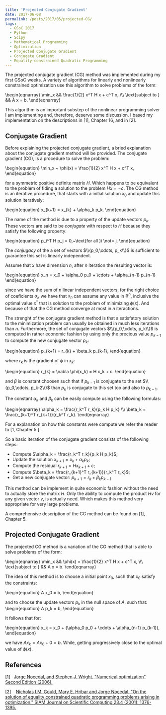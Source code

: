 ```yaml
---
title: 'Projected Conjugate Gradient'
date: 2017-06-08
permalink: /posts/2017/05/projected-CG/
tags:
  - GSoC 2017
  - Python
  - Scipy
  - Mathematical Programming
  - Optimization
  - Projected Conjugate Gradient
  - Conjugate Gradient
  - Equality-constrained Quadratic Programming
---
```


The projected conjugate gradient (CG) method was implemented during my first
GSoC weeks. A variety of algorithms for linearly and nonlinearly constrained
optimization use this algorithm to solve problems of the form:

\begin{eqnarray}
  \min_x && \frac{1}{2} x^T H x + c^T x, \\\\\\
   \text{subject to } && A x = b.
\end{eqnarray}

This algorithm is an important substep of the nonlinear programming solver
I am implementing and, therefore, deserve some discussion. I based
my implementation on the descriptions in \[1\], Chapter 16,
and in \[2\].

Conjugate Gradient
------------------

Before explaining the projected conjugate gradient, a bried explanation about
the conjugate gradient method will be provided. The conjugate gradient (CG), is a
procedure to solve the problem:

\begin{equation}
  \min_x ~ \phi(x) = \frac{1}{2} x^T H x + c^T x,
\end{equation}

for a symmetric positive definite matrix $H$. Which happens to be equivalent to the problem
of fiding a solution to the problem $H x = -c$. The CG method is an iterative procedure,
that starts with a initial solution $x_0$ and update this solution iteratively:

\begin{equation}
  x_{k+1} = x_{k} + \alpha_k p_k.
\end{equation}

The name of the method is due to a property of the update vectors $p_k$. These vectors
are said to be *conjugate* with respect to $H$ because they satisfy the following
property:

\begin{equation}
  p_i^T H p_j = 0,~\text{for all }i \not= j.
\end{equation}

The *conjugacy* of the a set of vectors $\\{p_0,\cdots, p_k\\}$ is sufficient
to guarantee this set is linearly independent.

Assume that $x$ have dimension $n$, after $n$ iteration the resulting vector is:

\begin{equation}
  x_n = x_0 + \alpha_0 p_0 + \cdots + \alpha_{n-1} p_{n-1} 
\end{equation}

since we have the sum of $n$ linear independent vectors, for the
right choice of coeficients $\alpha_k$ we have that $x_n$ can assume
any value in $\mathbb{R}^n$, inclusive the optimal value $x^*$ that
is solution to the problem of minimizing $\phi(x)$. And because
of that the CG method converge at most in $n$ iteractions.

The strenght of the conjugate gradient method is that
a satisfatory solution to the minimization problem
can usually be obtained in much less iterations than $n$.
Furthermore, the set of conjugate vectors $\\{p_0,\cdots, p_k\\}$
is computed in rather economic fashion by using only the precious
value $p_{k-1}$ to compute the new conjugate vector $p_k$:

\begin{equation}
  p_{k+1} = r_{k} + \beta_k p_{k-1},
\end{equation}

where $r_k$ is the gradient of $\phi$ in $x_k$:

\begin{equation}
  r_{k} = \nabla \phi(x_k) = H x_k + c.
\end{equation}

and $\beta$ is constant choosen such that if $p_{k-1}$
is conjugate to the set $\\{p_0,\cdots, p_k-2\\}$
than  $p_{k}$ is conjugate to this set too and also to $p_{k-1}$.

The constant $\alpha_k$ and $\beta_k$ can be easily compute using the following
formulas:

\begin{eqnarray}
	\alpha_k = \frac{r_k^T r_k}{p_k H p_k} \\\\\\
    \beta_k = \frac{r_{k+1}^T r_{k+1}}{r_k^T r_k}.
\end{eqnarray}

For a explanation on how this constants were compute we refer the
reader to \[1, Chapter 5 \].

So a basic iteration of the conjugate gradient consists of the following steps:
- Compute $\alpha_k = \frac{r_k^T r_k}{p_k H p_k}$;
- Update the solution $x_{k+1} = x_{k} + \alpha_k p_k$;
- Compute the residual $r_{k+1} = H x_{k+1} + c$;
- Compute $\beta_k = \frac{r_{k+1}^T r_{k+1}}{r_k^T r_k}$;
- Get a new conjugate vector: $p_{k+1} = r_{k} + \beta_k p_{k-1}$

This method can be implement in quite economic fashion without the need to
actually store the matrix $H$. Only the ability to compute the product
$H v$ for any given vector $v$, is actually need. Which makes this method very
appropriate for very large problems.

A comprehensive description of the CG method can be found on \[1\], Chapter 5.

Projected Conjugate Gradient
----------------------------

The projected CG method is a variation of the CG method that is 
able to solve problems of the form:

\begin{eqnarray}
  \min_x && \phi(x) =  \frac{1}{2} x^T H x + c^T x, \\\\\\
   \text{subject to } && A x = b.
\end{eqnarray}

The idea of this method is to choose a initial point $x_0$,
such that $x_0$ satisfy the constraints:

\begin{equation}
  A x_0 = b,
\end{equation}

and to choose the update vectors $p_k$ in the null space of 
$A$, such that:
\begin{equation}
  A p_k = b,
\end{equation}

It follows that for:

\begin{equation}
  x_k = x_0 + (\alpha_0 p_0 + \cdots + \alpha_{n-1} p_{k-1}),
\end{equation}

we have $A x_k = A x_0 + 0 = b$. While, getting progressively
close to the optimal value of $\phi(x)$.


References
----------
\[1\]&nbsp;&nbsp;&nbsp;[Jorge Nocedal, and Stephen J. Wright. "Numerical optimization"
Second Edition (2006).][1]

\[2\]&nbsp;&nbsp;&nbsp; [Nicholas I.M. Gould, Mary E. Hribar and Jorge Nocedal.
"On the solution of equality constrained quadratic programming problems arising
in optimization." SIAM Journal on Scientific Computing 23.4 (2001): 1376-1395.][2]

[1]: http://www.bioinfo.org.cn/~wangchao/maa/Numerical_Optimization.pdf
[2]: https://pdfs.semanticscholar.org/d959/8c935921efb5c4459fd6c55cf501cd578b45.pdf
